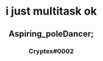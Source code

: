 <h1 align="center">i just multitask ok</h1>
<h2 align="center">Aspiring_poleDancer;</h2>
<h3 align="center">Cryptex#0002</h3>
